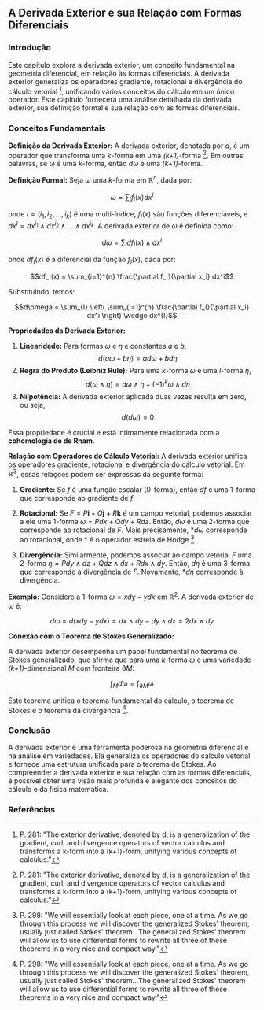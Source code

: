 ## A Derivada Exterior e sua Relação com Formas Diferenciais

### Introdução
Este capítulo explora a derivada exterior, um conceito fundamental na geometria diferencial, em relação às formas diferenciais. A derivada exterior generaliza os operadores gradiente, rotacional e divergência do cálculo vetorial [^1], unificando vários conceitos do cálculo em um único operador. Este capítulo fornecerá uma análise detalhada da derivada exterior, sua definição formal e sua relação com as formas diferenciais.

### Conceitos Fundamentais

**Definição da Derivada Exterior:**
A derivada exterior, denotada por $d$, é um operador que transforma uma *k*-forma em uma *(k+1)*-forma [^1]. Em outras palavras, se $\omega$ é uma *k*-forma, então $d\omega$ é uma *(k+1)*-forma.

**Definição Formal:**
Seja $\omega$ uma *k*-forma em $\mathbb{R}^n$, dada por:

$$\omega = \sum_{I} f_I(x) dx^{I}$$

onde $I = (i_1, i_2, ..., i_k)$ é uma multi-índice, $f_I(x)$ são funções diferenciáveis, e $dx^{I} = dx^{i_1} \wedge dx^{i_2} \wedge ... \wedge dx^{i_k}$. A derivada exterior de $\omega$ é definida como:

$$d\omega = \sum_{I} df_I(x) \wedge dx^{I}$$

onde $df_I(x)$ é a diferencial da função $f_I(x)$, dada por:

$$df_I(x) = \sum_{i=1}^{n} \frac{\partial f_I}{\partial x_i} dx^i$$

Substituindo, temos:

$$d\omega = \sum_{I} \left( \sum_{i=1}^{n} \frac{\partial f_I}{\partial x_i} dx^i \right) \wedge dx^{I}$$

**Propriedades da Derivada Exterior:**
1. **Linearidade:** Para formas $\omega$ e $\eta$ e constantes $a$ e $b$,
   $$d(a\omega + b\eta) = a d\omega + b d\eta$$
2. **Regra do Produto (Leibniz Rule):** Para uma *k*-forma $\omega$ e uma *l*-forma $\eta$,
   $$d(\omega \wedge \eta) = d\omega \wedge \eta + (-1)^k \omega \wedge d\eta$$
3. **Nilpotência:** A derivada exterior aplicada duas vezes resulta em zero, ou seja,
   $$d(d\omega) = 0$$

Essa propriedade é crucial e está intimamente relacionada com a **cohomologia de de Rham**.

**Relação com Operadores do Cálculo Vetorial:**
A derivada exterior unifica os operadores gradiente, rotacional e divergência do cálculo vetorial. Em $\mathbb{R}^3$, essas relações podem ser expressas da seguinte forma:

1. **Gradiente:** Se $f$ é uma função escalar (0-forma), então $df$ é uma 1-forma que corresponde ao gradiente de $f$.

2. **Rotacional:** Se $F = P\mathbf{i} + Q\mathbf{j} + R\mathbf{k}$ é um campo vetorial, podemos associar a ele uma 1-forma $\omega = Pdx + Qdy + Rdz$. Então, $d\omega$ é uma 2-forma que corresponde ao rotacional de $F$. Mais precisamente, $*d\omega$ corresponde ao rotacional, onde $*$ é o operador estrela de Hodge [^298].

3. **Divergência:** Similarmente, podemos associar ao campo vetorial $F$ uma 2-forma $\eta = P dy \wedge dz + Q dz \wedge dx + R dx \wedge dy$. Então, $d\eta$ é uma 3-forma que corresponde à divergência de $F$. Novamente, $*d\eta$ corresponde à divergência.

**Exemplo:**
Considere a 1-forma $\omega = x dy - y dx$ em $\mathbb{R}^2$. A derivada exterior de $\omega$ é:

$$d\omega = d(x dy - y dx) = dx \wedge dy - dy \wedge dx = 2 dx \wedge dy$$

**Conexão com o Teorema de Stokes Generalizado:**

A derivada exterior desempenha um papel fundamental no teorema de Stokes generalizado, que afirma que para uma *k*-forma $\omega$ e uma variedade *(k+1)*-dimensional $M$ com fronteira $\partial M$:

$$\int_{M} d\omega = \int_{\partial M} \omega$$

Este teorema unifica o teorema fundamental do cálculo, o teorema de Stokes e o teorema da divergência [^298].

### Conclusão

A derivada exterior é uma ferramenta poderosa na geometria diferencial e na análise em variedades. Ela generaliza os operadores do cálculo vetorial e fornece uma estrutura unificada para o teorema de Stokes. Ao compreender a derivada exterior e sua relação com as formas diferenciais, é possível obter uma visão mais profunda e elegante dos conceitos do cálculo e da física matemática.

### Referências
[^1]: P. 281: "The exterior derivative, denoted by d, is a generalization of the gradient, curl, and divergence operators of vector calculus and transforms a k-form into a (k+1)-form, unifying various concepts of calculus."
[^298]: P. 298: "We will essentially look at each piece, one at a time. As we go through this process we will discover the generalized Stokes\' theorem, usually just called Stokes\' theorem...The generalized Stokes\' theorem will allow us to use differential forms to rewrite all three of these theorems in a very nice and compact way."
<!-- END -->